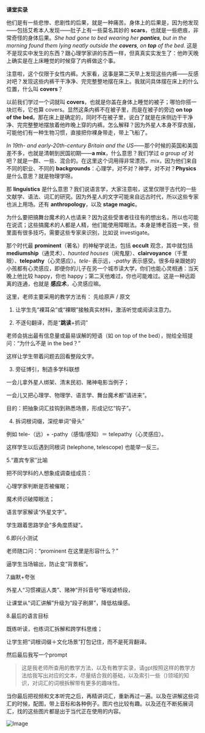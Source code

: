 **课堂实录**

他们是有一些悲惨、悲剧性的后果，就是一种痛苦。身体上的后果是，因为他发现——包括艾希本人发现——肚子上有一些莫名其妙的 **scars**，也就是一些疤痕，非常奇怪的身体后果。*She had gone to bed wearing her **panties**, but in the morning found them lying neatly outside the **covers**, on **top** of the bed.* 这是不是现实中发生的东西？跟心理学家讲的东西一样，但真真实实发生了：他昨天晚上确实是在上床睡觉的时候穿了内裤做这个事。

注意啦，这个仅限于女性内裤。大家看，这事是第二天早上发现这些内裤——反感对吧？发现这些内裤干干净净、完完整整地摆在床上。我就问具体摆在床上的什么位置，什么叫 **covers**？

以前我们学过一个词就叫 **covers**，也就是你盖在身体上睡觉的被子；哪怕你搭一块烂布，它也算 covers。显然这条内裤不在被子里，而是在被子的旁边 **on top of the bed**。那在床上是确定的，同时不在被子里，说白了就是在床侧边干干净净、完完整整地摆放着他昨晚上穿的内裤。怎么解释？因为外星人本身不穿衣服，可能他们有一种生物习惯，直接把你裸身带走，带上飞船了。

*In 19th- and early-20th-century Britain and the US*——那个时候的英国和美国差不多，也就是清朝到民国初期——**a mix**，什么意思？我们学过 *a group of* 对吧？就是一群、一些、混合的。在这里这个词用得非常漂亮，mix，因为他们来自不同的职业、不同的 **backgrounds**：心理学，对不对？神学，对不对？**Physics** 是什么意思？就是物理学呀。

那 **linguistics** 是什么意思？我们说语言学，大家注意啦，这里仅限于古代的一些文献学、语法、词汇的研究。因为外星人的文字可能来自远古时代，所以这些专家也派上用场。还有 **anthropology**，以及 **stage magic**。

为什么要把搞舞台魔术的人也请来？因为这些受害者往往有的想出名，所以也可能在说谎；这些搞魔术的人都是人精，他们能使用障眼法。本身是博老百姓一笑，但里面有很多技巧，需要这些专家来识别，比如说 investigate。

那个时代最 **prominent**（著名）的神秘学说法，包括 **occult** 观念，其中就包括 **mediumship**（通灵术）、*haunted houses*（闹鬼屋）、**clairvoyance**（千里眼）、**telepathy**（心灵感应）。*tele-* 表示远，*-pathy* 表示感受。很多母亲跟她的小孩都有心灵感应，即便你的儿子在另一个城市读大学，你们也能心灵相通：当天晚上他比较 happy，你也 happy；第二天他难过，你也可能难过。这是一种远距离的连通，也就是 **感应术**，心灵感应嘛。

这里，老师主要采用的教学方法有：
先给原声 / 原文

1. 让学生先“裸耳朵”或“裸眼”接触真实材料，激活听觉或阅读注意力。

2. 不逐句翻译，而是“**跳读**+抓词”

老师会挑出最有信息量或最易误解的短语（如 on top of the bed），抛给全班提问：“为什么不是 in the bed？”

这样让学生带着问题去回看整段文字。

3. 旁征博引，制造多学科联想

一会儿拿外星人绑架、清末民初、赌神电影当例子；

一会儿又把心理学、物理学、语言学、舞台魔术都“请进来”。

目的：把抽象词汇挂钩到熟悉场景，形成记忆“钩子”。

4. 拆词根词缀，深挖单词“骨头”

例如 tele-（远）+ -pathy（感情/感知）＝ telepathy（心灵感应）。

这样学生以后遇到同根词 (telephone, telescope) 也能举一反三。

5.“嘉宾专家”比喻

把不同学科的人想象成调查组成员：

心理学家判断是否被催眠；

魔术师识破障眼法；

语言学家解读“外星文字”。

学生跟着思路学会“多角度质疑”。

6.即兴小测试

老师随口问：“prominent 在这里是形容什么？”

逼学生当场输出，防止变“背景板”。

7.幽默+夸张

外星人“习惯裸运人类”、赌神“开抖音号”等戏谑桥段，

让课堂从“词汇讲解”升级为“段子刷屏”，降低枯燥感。

8.最后的语言目标

既练听读，也练词汇拆解和跨学科思维；

让学生把“词根词缀＋文化场景”打包记住，而不是死背翻译。

然后最后我写一个prompt

> 这是我老师所查用的教学方法，以及有教学实录，请gpt按照这样的教学方法给我写出对应的文本，尽量结合我的基础，以及索引一些（)领域的知识，对词汇的词根拆解带有更多的趣味性。


当你最后把视频和文本听完之后，再精讲词汇，重新再过一遍。以及在讲解这些词汇的时候，配图，带上音标和各种例子。图片也比较有趣。以及还在不断拓展词汇，找的这些图片都是出于当代正在使用的内容。

![Image](https://github.com/user-attachments/assets/17621eda-3880-48f9-981c-adccab523bfc)

